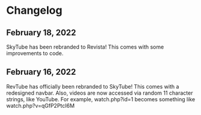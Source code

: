 # Changelog
## February 18, 2022
SkyTube has been rebranded to Revista! This comes with some improvements to code.
## February 16, 2022
RevTube has officially been rebranded to SkyTube! This comes with a redesigned navbar. Also, videos are now accessed via random 11 character strings, like YouTube. For example, watch.php?id=1 becomes something like watch.php?v=qGfP2PtcI6M
